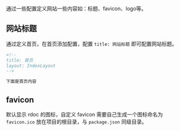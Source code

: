 <!--
title: 网站设置 
sort: 7
-->

通过一些配置定义网站一些内容如：标题、favicon、logo等。

## 网站标题

通过定义首页，在首页添加配置，配置 `title: 网站标题` 即可配置网站标题。

```markdown
<!--
title: 首页 
layout: IndexLayout
-->

下面是首页内容
```

## favicon

默认显示 rdoc 的图标，自定义 favicon 需要自己生成一个图标命名为 `favicon.ico` 放在项目的根目录，与 `package.json` 同级目录。
